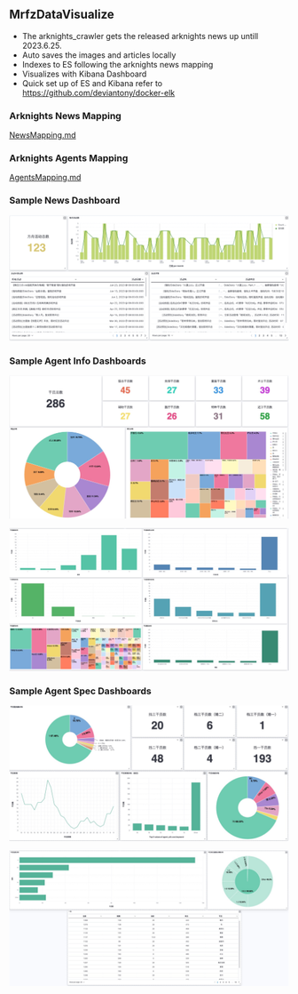 ## MrfzDataVisualize

- The arknights_crawler gets the released arknights news up untill 2023.6.25.
- Auto saves the images and articles locally
- Indexes to ES following the arknights news mapping
- Visualizes with Kibana Dashboard
- Quick set up of ES and Kibana refer to https://github.com/deviantony/docker-elk

### Arknights News Mapping

[NewsMapping.md](https://github.com/TyroneHe-0926/MrfzDataVisualize/blob/main/crawler/news/README.md)

### Arknights Agents Mapping

[AgentsMapping.md](https://github.com/TyroneHe-0926/MrfzDataVisualize/blob/main/crawler/agents/README.md)

### Sample News Dashboard

![Dashboard Screenshot](https://github.com/TyroneHe-0926/MrfzDataVisualize/blob/main/assets/news-dashboard.png?raw=true)

### Sample Agent Info Dashboards

![Dashboard Screenshot](https://github.com/TyroneHe-0926/MrfzDataVisualize/blob/main/assets/agents-info-dashboard-1.jpeg?raw=true)

![Dashboard Screenshot](https://github.com/TyroneHe-0926/MrfzDataVisualize/blob/main/assets/agents-info-dashboard-2.jpeg?raw=true)

### Sample Agent Spec Dashboards

![Dashboard Screenshot](https://github.com/TyroneHe-0926/MrfzDataVisualize/blob/main/assets/agents-spec-dashboard-1.jpeg?raw=true)

![Dashboard Screenshot](https://github.com/TyroneHe-0926/MrfzDataVisualize/blob/main/assets/agents-spec-dashboard-2.jpeg?raw=true)
